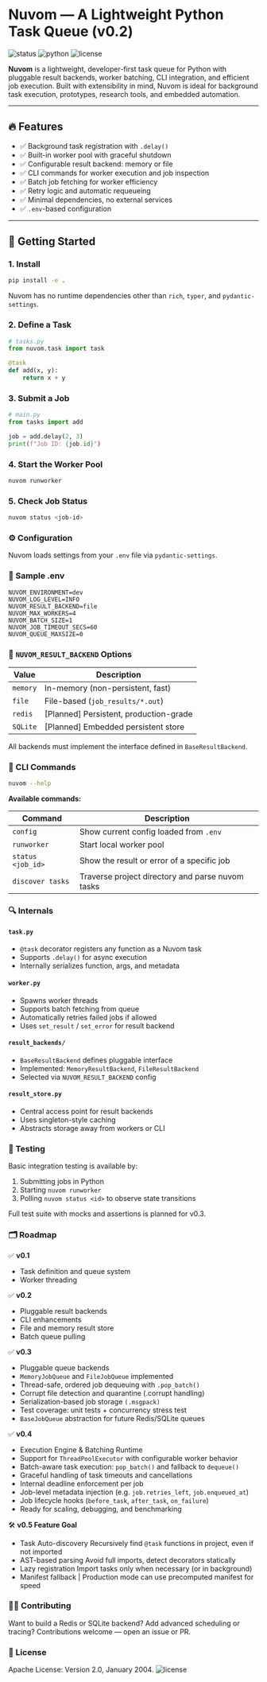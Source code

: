 # Nuvom — A Lightweight Python Task Queue (v0.2)

![status](https://img.shields.io/badge/version-v0.2-blue)
![python](https://img.shields.io/badge/python-3.8%2B-yellow)
![license](http://www.apache.org/licenses/)

**Nuvom** is a lightweight, developer-first task queue for Python with pluggable result backends, worker batching, CLI integration, and efficient job execution. Built with extensibility in mind, Nuvom is ideal for background task execution, prototypes, research tools, and embedded automation.

---

## 🔥 Features

- ✅ Background task registration with `.delay()`
- ✅ Built-in worker pool with graceful shutdown
- ✅ Configurable result backend: memory or file
- ✅ CLI commands for worker execution and job inspection
- ✅ Batch job fetching for worker efficiency
- ✅ Retry logic and automatic requeueing
- ✅ Minimal dependencies, no external services
- ✅ `.env`-based configuration

---

## 🚀 Getting Started

### 1. Install

```bash
pip install -e .
```

Nuvom has no runtime dependencies other than `rich`, `typer`, and `pydantic-settings`.

### 2. Define a Task

```python
# tasks.py
from nuvom.task import task

@task
def add(x, y):
    return x + y
```

### 3. Submit a Job

```python
# main.py
from tasks import add

job = add.delay(2, 3)
print(f"Job ID: {job.id}")
```

### 4. Start the Worker Pool

```bash
nuvom runworker
```

### 5. Check Job Status

```bash
nuvom status <job-id>
```

### ⚙️ Configuration

Nuvom loads settings from your `.env` file via `pydantic-settings`.

### 🔧 Sample .env

```env
NUVOM_ENVIRONMENT=dev
NUVOM_LOG_LEVEL=INFO
NUVOM_RESULT_BACKEND=file
NUVOM_MAX_WORKERS=4
NUVOM_BATCH_SIZE=1
NUVOM_JOB_TIMEOUT_SECS=60
NUVOM_QUEUE_MAXSIZE=0
```

### 📖 `NUVOM_RESULT_BACKEND` Options

| Value    | Description                               |
| -------- | ----------------------------------------- |
| `memory` | In-memory (non-persistent, fast)          |
| `file`   | File-based (`job_results/*.out`)          |
| `redis`  | [Planned] Persistent, production-grade   |
| `SQLite` | [Planned] Embedded persistent store       |

All backends must implement the interface defined in `BaseResultBackend`.

### 🧪 CLI Commands

```bash
nuvom --help
```

**Available commands:**

| Command          | Description                                    |
| ---------------- | ---------------------------------------------- |
| `config`         | Show current config loaded from `.env`         |
| `runworker`      | Start local worker pool                        |
| `status <job_id>` | Show the result or error of a specific job     |
| `discover tasks` | Traverse project directory and parse nuvom tasks|

### 🔍 Internals

#### `task.py`

- `@task` decorator registers any function as a Nuvom task
- Supports `.delay()` for async execution
- Internally serializes function, args, and metadata

#### `worker.py`

- Spawns worker threads
- Supports batch fetching from queue
- Automatically retries failed jobs if allowed
- Uses `set_result` / `set_error` for result backend

#### `result_backends/`

- `BaseResultBackend` defines pluggable interface
- Implemented: `MemoryResultBackend`, `FileResultBackend`
- Selected via `NUVOM_RESULT_BACKEND` config

#### `result_store.py`

- Central access point for result backends
- Uses singleton-style caching
- Abstracts storage away from workers or CLI

### 🧪 Testing

Basic integration testing is available by:

1. Submitting jobs in Python
2. Starting `nuvom runworker`
3. Polling `nuvom status <id>` to observe state transitions

Full test suite with mocks and assertions is planned for v0.3.

### 🗂 Roadmap

✅ **v0.1**

- Task definition and queue system
- Worker threading

✅ **v0.2**

- Pluggable result backends
- CLI enhancements
- File and memory result store
- Batch queue pulling

✅ **v0.3**

- Pluggable queue backends
- `MemoryJobQueue` and `FileJobQueue` implemented
- Thread-safe, ordered job dequeuing with `.pop_batch()`
- Corrupt file detection and quarantine (.corrupt handling)
- Serialization-based job storage `(.msgpack)`
- Test coverage: unit tests + concurrency stress test
- `BaseJobQueue` abstraction for future Redis/SQLite queues

✅ **v0.4**

- Execution Engine & Batching Runtime
- Support for `ThreadPoolExecutor` with configurable worker behavior
- Batch-aware task execution: `pop_batch()` and fallback to `dequeue()`
- Graceful handling of task timeouts and cancellations
- Internal deadline enforcement per job
- Job-level metadata injection (e.g. `job.retries_left`, `job.enqueued_at`)
- Job lifecycle hooks (`before_task`, `after_task`, `on_failure`)
- Ready for scaling, debugging, and benchmarking

🛠 **v0.5 Feature Goal**

- Task Auto-discovery Recursively find `@task` functions in project, even if not imported
- AST-based parsing   Avoid full imports, detect decorators statically
- Lazy registration   Import tasks only when necessary (or in background)
- Manifest fallback   | Production mode can use precomputed manifest for speed

### 👨‍💻 Contributing

Want to build a Redis or SQLite backend? Add advanced scheduling or tracing? Contributions welcome — open an issue or PR.

### 🪪 License

Apache License: Version 2.0, January 2004.
![license](http://www.apache.org/licenses/)
